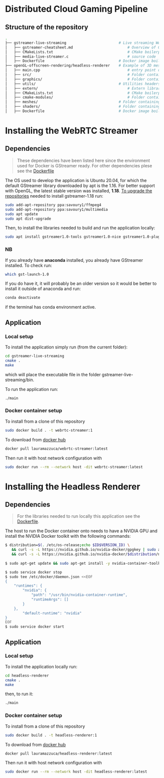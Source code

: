 # Distributed Cloud Gaming Pipeline

## Structure of the repository
```bash
.
├── gstreamer-live-streaming                        # Live streaming WebRTC server (C)
│   ├── gstreamer-cheatsheet.md                         # Overview of GStreamer's most important elements
│   ├── CMakeLists.txt                                  # CMake boilerplate
│   ├── media-live-streamer.c                           # source code
│   ├── Dockerfile	                                # Docker image boilerplate
├── openGL-offscreen-rendering/headless-renderer    # Example of 3D mesh headless rendering using EGL (C++)
│   ├── main.cpp                                        # entry point of the program
│   ├── src/                                         	# Folder containing the source code
│   ├── graphics/                                       # Folder containing graphics-related classes
│   ├── utils/		                                # Utilities headers 
│   ├── extern/                                         # Extern libraries
│   ├── CMakeLists.txt                                  # CMake boilerplate
│   ├── cmake-modules/                                  # Folder containing modules to find libraries
│   ├── meshes/                                  	# Folder containing the meshes obj files
│   ├── shaders/                                 	# Folder containing the GLSL shader programs
│   ├── Dockerfile	                                # Docker image boilerplate
```

# Installing the WebRTC Streamer
## Dependencies
> These dependencies have been listed here since the environment used for Docker is GStreamer ready. For other dependencies plese see the [Dockerfile](https://github.com/lauramazzuca21/distributed-cloud-gaming-pipeline/blob/master/gstreamer-live-streaming/Dockerfile)
  
The OS used to develop the application is Ubuntu 20.04, for which the default GStreamer library downloaded by apt is the 1.16. For better support with OpenGL, the latest stable version was installed, **1.18**. [To upgrade the repositories](https://askubuntu.com/questions/1377561/is-it-possible-to-upgrade-gstreamer-and-libx264-on-ubuntu-18-04) needed to install gstreamer-1.18 run:
```bash
sudo add-apt-repository ppa:savoury1/ffmpeg4
sudo add-apt-repository ppa:savoury1/multimedia
sudo apt update
sudo apt dist-upgrade
```
Then, to install the libraries needed to build and run the application locally:
```bash
sudo apt install gstreamer1.0-tools gstreamer1.0-nice gstreamer1.0-plugins-bad gstreamer1.0-plugins-ugly gstreamer1.0-plugins-good libgstreamer1.0-dev libglib2.0-dev libgstreamer-plugins-bad1.0-dev libsoup2.4-dev libjson-glib-dev
```
### NB
If you already have **anaconda** installed, you already have GStreamer installed. To check run:
```bash
which gst-launch-1.0
```
If you do have it, it will probably be an older version so it would be better to install it outside of anaconda and run:
```bash
conda deactivate
```
if the terminal has conda environment active.

## Application
### Local setup
To install the application simply run (from the current folder):
```bash
cd gstreamer-live-streaming
cmake .
make
```
which will place the executable file in the folder gstreamer-live-streaming/bin.

To run the application run:
```bash
./main
```

### Docker container setup
To install from a clone of this repository
```bash
sudo docker build . -t webrtc-streamer:1
```
To download from [docker hub](https://hub.docker.com/repository/docker/lauramazzuca/webrtc-streamer)
```bash
docker pull lauramazzuca/webrtc-streamer:latest
```

Then run it with host network configuration with
```bash
sudo docker run --rm --network host -dit webrtc-streamer:latest
```

# Installing the Headless Renderer
## Dependencies
>For the libraries needed to run locally this application see the [Dockerfile](https://github.com/lauramazzuca21/distributed-cloud-gaming-pipeline/blob/master/headless-renderer/Dockerfile).

The host to run the Docker container onto needs to have a NVIDIA GPU and install the NVIDIA Docker toolkit with the following commands:
```bash
$ distribution=$(. /etc/os-release;echo $ID$VERSION_ID) \
   && curl -s -L https://nvidia.github.io/nvidia-docker/gpgkey | sudo apt-key add - \
   && curl -s -L https://nvidia.github.io/nvidia-docker/$distribution/nvidia-docker.list | sudo tee /etc/apt/sources.list.d/nvidia-docker.list
   
$ sudo apt-get update && sudo apt-get install -y nvidia-container-toolkit

$ sudo service docker stop
$ sudo tee /etc/docker/daemon.json <<EOF
{
    "runtimes": {
        "nvidia": {
            "path": "/usr/bin/nvidia-container-runtime",
            "runtimeArgs": []
        }
    },
		"default-runtime": "nvidia"
}
EOF
$ sudo service docker start
```
## Application
### Local setup
To install the application locally run:
```bash
cd headless-renderer
cmake .
make
```
then, to run it:
```bash
./main
```

### Docker container setup
To install from a clone of this repository
```bash
sudo docker build . -t headless-renderer:1
```
To download from [docker hub](https://hub.docker.com/repository/docker/lauramazzuca/headless-renderer)
```bash
docker pull lauramazzuca/headless-renderer:latest
```

Then run it with host network configuration with
```bash
sudo docker run --rm --network host -dit headless-renderer:latest
```
